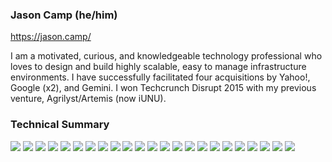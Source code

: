 ### Jason Camp (he/him)
https://jason.camp/

I am a motivated, curious, and knowledgeable technology professional who loves to design and build highly scalable, easy to manage infrastructure environments. I have successfully facilitated four acquisitions by Yahoo!, Google (x2), and Gemini. I won Techcrunch Disrupt 2015 with my previous venture, Agrilyst/Artemis (now iUNU).

### Technical Summary
![](https://img.shields.io/badge/SRE-121011?style=for-the-badge&logo=gnu-bash&logoColor=white)
![](https://img.shields.io/badge/Linux-316192?style=for-the-badge&logo=linux&logoColor=white)
![](https://img.shields.io/badge/Architecture-326CE5?style=for-the-badge&logo=internetarchive&logoColor=white)
![](https://img.shields.io/badge/Go-00ADD8?style=for-the-badge&logo=go&logoColor=white)
![](https://img.shields.io/badge/PHP-777BB4?style=for-the-badge&logo=php&logoColor=white)
![](https://img.shields.io/badge/Python-CC2927?style=for-the-badge&logo=python&logoColor=white)
![](https://img.shields.io/badge/Ruby-ED8B00?style=for-the-badge&logo=ruby&logoColor=white)
![](https://img.shields.io/badge/Shell_Scripting-121011?style=for-the-badge&logo=gnu-bash&logoColor=white)
![](https://img.shields.io/badge/PostgreSQL-316192?style=for-the-badge&logo=postgresql&logoColor=white)
![](https://img.shields.io/badge/MySQL-4285F4?style=for-the-badge&logo=mysql&logoColor=white)
![](https://img.shields.io/badge/MongoDB-4EA94B?style=for-the-badge&logo=mongodb&logoColor=white)
![](https://img.shields.io/badge/Amazon_AWS-232F3E?style=for-the-badge&logo=amazon-aws&logoColor=white)
![](https://img.shields.io/badge/Kubernetes-326CE5?style=for-the-badge&logo=kubernetes&logoColor=white)
![](https://img.shields.io/badge/Google_Cloud-4285F4?style=for-the-badge&logo=google-cloud&logoColor=white)
![](https://img.shields.io/badge/Markdown-000000?style=for-the-badge&logo=markdown&logoColor=white)
![](https://img.shields.io/badge/Javascript-CC2927?style=for-the-badge&logo=javascript&logoColor=white)
![](https://img.shields.io/badge/CSS-4EA94B?style=for-the-badge&logo=css3&logoColor=white)
![](https://img.shields.io/badge/DataDog-777BB4?style=for-the-badge&logo=datadog&logoColor=white)
![](https://img.shields.io/badge/Prometheus-4285F4?style=for-the-badge&logo=prometheus&logoColor=white)
![](https://img.shields.io/badge/Redis-CC2927?style=for-the-badge&logo=redis&logoColor=white)
![](https://img.shields.io/badge/Bootstrap-4EA94B?style=for-the-badge&logo=bootstrap&logoColor=white)
![](https://img.shields.io/badge/Git-121011?style=for-the-badge&logo=git&logoColor=white)
![](https://img.shields.io/badge/Atlassian-316192?style=for-the-badge&logo=atlassian&logoColor=white)


